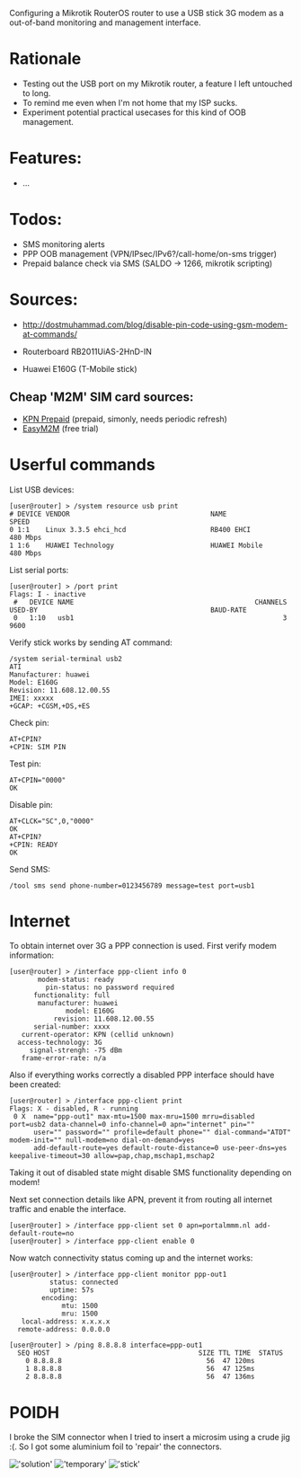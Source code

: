 Configuring a Mikrotik RouterOS router to use a USB stick 3G modem as a out-of-band monitoring and management interface.

# Rationale
- Testing out the USB port on my Mikrotik router, a feature I left untouched to long.
- To remind me even when I'm not home that my ISP sucks.
- Experiment potential practical usecases for this kind of OOB management.

# Features:

- ...

# Todos:

- SMS monitoring alerts
- PPP OOB management (VPN/IPsec/IPv6?/call-home/on-sms trigger)
- Prepaid balance check via SMS (SALDO -> 1266, mikrotik scripting)

# Sources:

- http://dostmuhammad.com/blog/disable-pin-code-using-gsm-modem-at-commands/

- Routerboard RB2011UiAS-2HnD-IN
- Huawei E160G (T-Mobile stick)

## Cheap 'M2M' SIM card sources:

- [KPN Prepaid](https://www.kpn.com/mobiel/prepaid-simkaart) (prepaid, simonly, needs periodic refresh)
- [EasyM2M](http://www.easym2m.eu/) (free trial)

# Userful commands

List USB devices:

    [user@router] > /system resource usb print
    # DEVICE VENDOR                                   NAME                                   SPEED
    0 1:1    Linux 3.3.5 ehci_hcd                     RB400 EHCI                             480 Mbps
    1 1:6    HUAWEI Technology                        HUAWEI Mobile                          480 Mbps

List serial ports:

    [user@router] > /port print
    Flags: I - inactive
     #   DEVICE NAME                                             CHANNELS USED-BY                                           BAUD-RATE
     0   1:10   usb1                                                    3                                                   9600

Verify stick works by sending AT command:

    /system serial-terminal usb2
    ATI
    Manufacturer: huawei
    Model: E160G
    Revision: 11.608.12.00.55
    IMEI: xxxxx
    +GCAP: +CGSM,+DS,+ES

Check pin:

    AT+CPIN?
    +CPIN: SIM PIN

Test pin:

    AT+CPIN="0000"
    OK

Disable pin:

    AT+CLCK="SC",0,"0000"
    OK
    AT+CPIN?
    +CPIN: READY
    OK

Send SMS:

    /tool sms send phone-number=0123456789 message=test port=usb1

# Internet

To obtain internet over 3G a PPP connection is used. First verify modem information:

    [user@router] > /interface ppp-client info 0
           modem-status: ready
             pin-status: no password required
          functionality: full
           manufacturer: huawei
                  model: E160G
               revision: 11.608.12.00.55
          serial-number: xxxx
       current-operator: KPN (cellid unknown)
      access-technology: 3G
         signal-strengh: -75 dBm
       frame-error-rate: n/a

Also if everything works correctly a disabled PPP interface should have been created:

    [user@router] > /interface ppp-client print
    Flags: X - disabled, R - running
     0 X  name="ppp-out1" max-mtu=1500 max-mru=1500 mrru=disabled port=usb2 data-channel=0 info-channel=0 apn="internet" pin=""
          user="" password="" profile=default phone="" dial-command="ATDT" modem-init="" null-modem=no dial-on-demand=yes
          add-default-route=yes default-route-distance=0 use-peer-dns=yes keepalive-timeout=30 allow=pap,chap,mschap1,mschap2

Taking it out of disabled state might disable SMS functionality depending on modem!

Next set connection details like APN, prevent it from routing all internet traffic and enable the interface.

    [user@router] > /interface ppp-client set 0 apn=portalmmm.nl add-default-route=no
    [user@router] > /interface ppp-client enable 0

Now watch connectivity status coming up and the internet works:

    [user@router] > /interface ppp-client monitor ppp-out1
              status: connected
              uptime: 57s
            encoding:
                 mtu: 1500
                 mru: 1500
       local-address: x.x.x.x
      remote-address: 0.0.0.0

    [user@router] > /ping 8.8.8.8 interface=ppp-out1
      SEQ HOST                                     SIZE TTL TIME  STATUS
        0 8.8.8.8                                    56  47 120ms
        1 8.8.8.8                                    56  47 125ms
        2 8.8.8.8                                    56  47 136ms



# POIDH

I broke the SIM connector when I tried to insert a microsim using a crude jig :(. So I got some aluminium foil to 'repair' the connectors.

!['solution'](/img/IMG_20170516_195326.jpg)
!['temporary'](/img/IMG_20170516_195350.jpg)
!['stick'](/img/IMG_20170516_195709.jpg)

